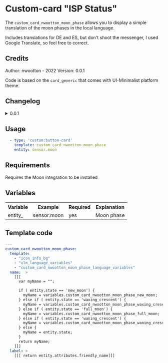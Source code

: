 # Custom-card "ISP Status"

The `custom_card_nwootton_moon_phase` allows you to display a simple translation of the moon phases in the local language.

Includes translations for DE and ES, but don't shoot the messenger, I used Google Translate, so feel free to correct.

## Credits

Author: nwootton - 2022
Version: 0.0.1

Code is based on the `card_generic` that comes with UI-Minimalist platform theme.
## Changelog

<details>
<summary>0.0.1</summary>
Initial release
</details>


## Usage

```yaml
  - type: 'custom:button-card'
    template: custom_card_nwootton_moon_phase
    entity: sensor.moon
```


## Requirements

Requires the Moon integration to be installed

## Variables

<table>
<tr>
<th>Variable</th>
<th>Example</th>
<th>Required</th>
<th>Explanation</th>
</tr>
<tr>
<td>entity_</td>
<td>sensor.moon</td>
<td>yes</td>
<td>Moon phase</td>
</tr>
</table>

## Template code

```yaml
---
custom_card_nwootton_moon_phase:
  template:
    - "icon_info_bg"
    - "ulm_language_variables"
    - "custom_card_nwootton_moon_phase_language_variables"
  name:  >
    [[[
      var myName = "";

      if ( entity.state == 'new_moon') {
        myName = variables.custom_card_nwootton_moon_phase_new_moon;
      } else if ( entity.state == 'waxing_crescent') {
        myName = variables.custom_card_nwootton_moon_phase_waxing_crescent;
      } else if ( entity.state == 'full_moon') {
        myName = variables.custom_card_nwootton_moon_phase_full_moon;
      } else if ( entity.state == 'waning_crescent') {
        myName = variables.custom_card_nwootton_moon_phase_waning_crescent;
      } else {
        myName = entity.state;
      }
      return myName;
    ]]]
  label: >
    [[[ return entity.attributes.friendly_name]]]


```
